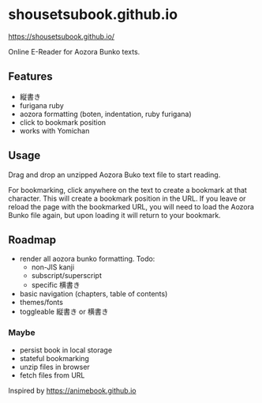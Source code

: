 # shousetsubook.github.io
https://shousetsubook.github.io/

Online E-Reader for Aozora Bunko texts.

## Features
- 縦書き
- furigana ruby
- aozora formatting (boten, indentation, ruby furigana)
- click to bookmark position
- works with Yomichan



## Usage
Drag and drop an unzipped Aozora Buko text file to start reading.

For bookmarking, click anywhere on the text to create a bookmark at that character. This will create a bookmark position in the URL. If you leave or reload the page with the bookmarked URL, you will need to load the Aozora Bunko file again, but upon loading it will return to your bookmark.


## Roadmap
- render all aozora bunko formatting. Todo:
    - non-JIS kanji
    - subscript/superscript
    - specific 横書き
- basic navigation (chapters, table of contents)
- themes/fonts
- toggleable 縦書き or 横書き

### Maybe
- persist book in local storage
- stateful bookmarking
- unzip files in browser
- fetch files from URL

Inspired by https://animebook.github.io
